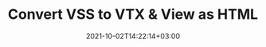 ---
############################# Static ############################
layout: "autogen"
date: 2021-10-02T14:22:14+03:00
draft: false
path: "total/net/conversion/vss-to-vtx/"

############################# Head ############################
head_title: "Convert VSS to VTX in C# VB.NET & View as HTML"
head_description: "Code example to convert VSS to VTX and 100+ other file formats in .NET (C#, VB.NET, ASP.NET & .NET Core) applications. Display the Converted VTX document as HTML viewer."

############################# Header ############################
title: "Convert VSS to VTX & View as HTML"
description: "Programmatically convert VSS to VTX in .NET applications using flexible options to customize the resultant document. Convert the complete document or specific pages based on page numbers or selective page ranges using the .NET document conversion library."

############################# SubMenu ############################
submenu:
    enable: false

############################# Content ############################
content:
    enable: true
    block:
    - title_left: "VSS to VTX Conversion in C# .NET"
      content_left: |
          VSS to VTX file conversion using C#. Add watermark and view the converted document as HTML without using any external software.

          -   Create **Converter** object to convert VSS document
          -   Set the convert options for VTX format
          -   Call **Convert** method of **Converter** class instance for conversion to VTX
          -   Set options for HTML viewer
          -   Create **Viewer** object to view converted VTX as HTML
          
      title_right: "Convert Whole Document or Specific Pages"
      content_right: |
          You require `GroupDocs.Conversion` & `GroupDocs.Viewer` namespaces to convert between a wide range of popular document types such as PDF, Microsoft Word, Excel, PowerPoint, Project, Outlook, HTML, diagrams and image file formats. Explore other [.NET APIs for Office documents](https://products.conholdate.com/total/net/) as offered by Conholdate.Total.
          
          Get the respective assembly files from the [downloads](https://downloads.conholdate.com/total/net) or fetch the whole package from [Nuget](https://www.nuget.org/packages/Conholdate.Total/) to add 'Conholdate.Total` directly in your workspace.
          
      code: |
          ```cs {linenos=false}
          // Convert VSS to VTX using GroupDocs.Conversion API
          // Create Converter object to convert VSS document
          using (Converter converter = new Converter("input.vss"))
          {
              // set the convert options for VTX format
              var convertOptions = converter.GetPossibleConversions()["vtx"].ConvertOptions;

              // convert to VTX format
              converter.Convert("output.vtx", convertOptions);
          }

          // Set options for HTML viewer
          HtmlViewOptions viewOptions = HtmlViewOptions.ForEmbeddedResources("output{0}.html");

          // Create Viewer object to view converted VTX as HTML
          using (Viewer viewer = new Viewer("output.vtx"))
          {
              viewer.View(viewOptions);
          }
          ```
    - title_left: "Add Watermark to Converted VTX in C#"
      content_left: |
          Accurately convert documents (VSS to VTX) exactly as the original file and apply text or image watermarks to the converted document pages using C# .NET.

          -   Create **Converter** object to convert VSS document
          -   Create new instance of **WatermarkOptions** class
          -   Specify watermark properties (color, width, text, image etc)
          -   Instantiate the proper **ConvertOptions** class
          -   Set **Watermark** property of the **ConvertOptions** instance
          -   Call **Convert** method of **Converter** class instance for conversion to VTX
        
      title_right: "Source Document Information Extraction"
      content_right: |
          The documents information extraction feature not only allows getting the basic information about the source document file but it also supports extracting some valuable file-format specific information such as project start and end dates of a Microsoft Project file, any printing restrictions on a PDF document, list of folders enclosed in an Outlook data file etc. 

          Convert popular document file formats on different operating systems such as Windows, Linux or macOS while using platforms such as Windows Azure, Mono and Xamarin.
          
      code: |
          ```cs {linenos=false}
          // Create Converter object to convert VSS document
          using (Converter converter = new Converter("input.vss"))
          {
              // Create new instance of WatermarkOptions class
              WatermarkOptions watermark = new WatermarkOptions
              {
                  Text = "Sample watermark",
                  Color = Color.Red,
                  Width = 100,
                  Height = 100,
                  Background = true
              };

              // Instantiate the proper ConvertOptions class
              PdfConvertOptions options = new PdfConvertOptions
              {
                  Watermark = watermark
              };

              // convert to VTX format
              converter.Convert("output.vtx", options);
          }
          ```
############################# About Formats ############################
about_formats:
    enable: false
############################# More Formats ############################
more_formats:
    enable: true
    auto: false
    other_out_formats: PDF DOCX DOT DOTX DOTM TXT RTF HTML MHTML XLS XLSX XLSM XLT XLTX XLTM CSV DIF PPT PPTX PPS PPSX POT POTX POTM ODT OTT OTP ODP ODS EMZ WMZ SVGZ TEX DCM WMF BMP PNG GIF JPEG TIFF
############################# Back to top ###############################
back_to_top:
  enable: true
---